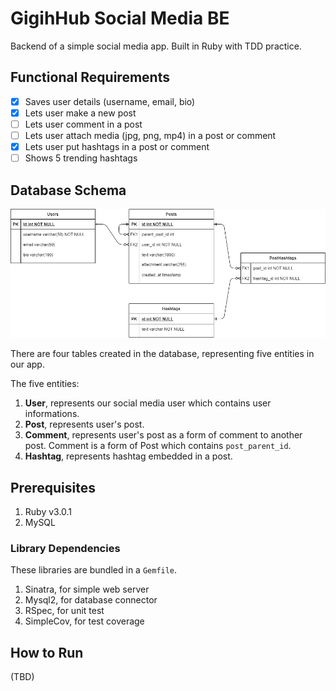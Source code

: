 # GigihHub Social Media BE

Backend of a simple social media app. Built in Ruby with TDD practice.

## Functional Requirements

- [x] Saves user details (username, email, bio)
- [x] Lets user make a new post
- [ ] Lets user comment in a post
- [ ] Lets user attach media (jpg, png, mp4) in a post or comment
- [x] Lets user put hashtags in a post or comment
- [ ] Shows 5 trending hashtags

## Database Schema
![ER Diagram](ERD.png)

There are four tables created in the database, representing five entities in our app.

The five entities:

1. **User**, represents our social media user which contains user informations.
2. **Post**, represents user's post.
3. **Comment**, represents user's post as a form of comment to another post. Comment is a form of Post which contains `post_parent_id`.
3. **Hashtag**, represents hashtag embedded in a post.

## Prerequisites
1. Ruby v3.0.1
2. MySQL

### Library Dependencies
These libraries are bundled in a `Gemfile`.

1. Sinatra, for simple web server
2. Mysql2, for database connector
3. RSpec, for unit test
4. SimpleCov, for test coverage

## How to Run
(TBD)
